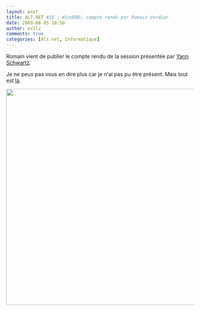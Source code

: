 ```yaml
---
layout: post
title: ALT.NET #16 : WindDBG, compte rendu par Romain Verdier
date: 2009-08-05 18:50
author: evilz
comments: true
categories: [Alt.net, Informatique]
---
```

Romain vient de publier le compte rendu de la session présentée par <a href="http://blog.polom.com/">Yann Schwartz</a>.

Je ne peux pas vous en dire plus car je n'ai pas pu être présent. Mais tout est <a href="http://www.altnetfr.org/2009/08/05/compte-rendu-rencontre-altnet-16-winddbg/" target="_blank">là</a>.
<p style="text-align: center;"><img class="aligncenter" src="http://blog.polom.com/image.axd?picture=2009%2f8%2fdocteurschwartz2.jpg" alt="" width="580" /></p>
